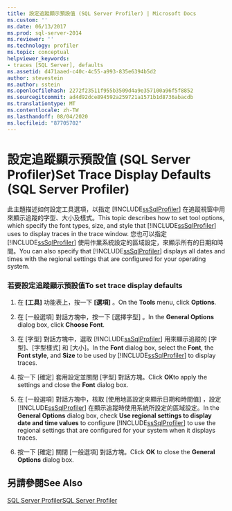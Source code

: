 ```yaml
---
title: 設定追蹤顯示預設值 (SQL Server Profiler) | Microsoft Docs
ms.custom: ''
ms.date: 06/13/2017
ms.prod: sql-server-2014
ms.reviewer: ''
ms.technology: profiler
ms.topic: conceptual
helpviewer_keywords:
- traces [SQL Server], defaults
ms.assetid: d471aaed-c40c-4c55-a993-835e6394b5d2
author: stevestein
ms.author: sstein
ms.openlocfilehash: 2272f23511f955b3509d4a9e357100a96f5f8852
ms.sourcegitcommit: ad4d92dce894592a259721a1571b1d8736abacdb
ms.translationtype: MT
ms.contentlocale: zh-TW
ms.lasthandoff: 08/04/2020
ms.locfileid: "87705702"
---
```

# <a name="set-trace-display-defaults-sql-server-profiler"></a><span data-ttu-id="4cde9-102">設定追蹤顯示預設值 (SQL Server Profiler)</span><span class="sxs-lookup"><span data-stu-id="4cde9-102">Set Trace Display Defaults (SQL Server Profiler)</span></span>
  <span data-ttu-id="4cde9-103">此主題描述如何設定工具選項，以指定 [!INCLUDE[ssSqlProfiler](../../includes/sssqlprofiler-md.md)] 在追蹤視窗中用來顯示追蹤的字型、大小及樣式。</span><span class="sxs-lookup"><span data-stu-id="4cde9-103">This topic describes how to set tool options, which specify the font types, size, and style that [!INCLUDE[ssSqlProfiler](../../includes/sssqlprofiler-md.md)] uses to display traces in the trace window.</span></span> <span data-ttu-id="4cde9-104">您也可以指定 [!INCLUDE[ssSqlProfiler](../../includes/sssqlprofiler-md.md)] 使用作業系統設定的區域設定，來顯示所有的日期和時間。</span><span class="sxs-lookup"><span data-stu-id="4cde9-104">You can also specify that [!INCLUDE[ssSqlProfiler](../../includes/sssqlprofiler-md.md)] displays all dates and times with the regional settings that are configured for your operating system.</span></span>  
  
### <a name="to-set-trace-display-defaults"></a><span data-ttu-id="4cde9-105">若要設定追蹤顯示預設值</span><span class="sxs-lookup"><span data-stu-id="4cde9-105">To set trace display defaults</span></span>  
  
1.  <span data-ttu-id="4cde9-106">在 **[工具]** 功能表上，按一下 **[選項]** 。</span><span class="sxs-lookup"><span data-stu-id="4cde9-106">On the **Tools** menu, click **Options**.</span></span>  
  
2.  <span data-ttu-id="4cde9-107">在 [一般選項]  對話方塊中，按一下 [選擇字型]  。</span><span class="sxs-lookup"><span data-stu-id="4cde9-107">In the **General Options** dialog box, click **Choose Font**.</span></span>  
  
3.  <span data-ttu-id="4cde9-108">在 [字型] 對話方塊中，選取 [!INCLUDE[ssSqlProfiler](../../includes/sssqlprofiler-md.md)] 用來顯示追蹤的 [字型]、[字型樣式] 和 [大小]。</span><span class="sxs-lookup"><span data-stu-id="4cde9-108">In the **Font** dialog box, select the **Font**, the **Font style**, and **Size** to be used by [!INCLUDE[ssSqlProfiler](../../includes/sssqlprofiler-md.md)] to display traces.</span></span>  
  
4.  <span data-ttu-id="4cde9-109">按一下 [確定]  套用設定並關閉 [字型]  對話方塊。</span><span class="sxs-lookup"><span data-stu-id="4cde9-109">Click **OK**to apply the settings and close the **Font** dialog box.</span></span>  
  
5.  <span data-ttu-id="4cde9-110">在 [一般選項]  對話方塊中，核取 [使用地區設定來顯示日期和時間值]  ，設定 [!INCLUDE[ssSqlProfiler](../../includes/sssqlprofiler-md.md)] 在顯示追蹤時使用系統所設定的區域設定。</span><span class="sxs-lookup"><span data-stu-id="4cde9-110">In the **General Options** dialog box, check **Use regional settings to display date and time values** to configure [!INCLUDE[ssSqlProfiler](../../includes/sssqlprofiler-md.md)] to use the regional settings that are configured for your system when it displays traces.</span></span>  
  
6.  <span data-ttu-id="4cde9-111">按一下 [確定]  關閉 [一般選項]  對話方塊。</span><span class="sxs-lookup"><span data-stu-id="4cde9-111">Click **OK** to close the **General Options** dialog box.</span></span>  
  
## <a name="see-also"></a><span data-ttu-id="4cde9-112">另請參閱</span><span class="sxs-lookup"><span data-stu-id="4cde9-112">See Also</span></span>  
 [<span data-ttu-id="4cde9-113">SQL Server Profiler</span><span class="sxs-lookup"><span data-stu-id="4cde9-113">SQL Server Profiler</span></span>](sql-server-profiler.md)  
  
  
